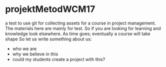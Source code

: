 # projektMetodWCM17
a test to use git for collecting assets for a course in project management. 
The materials here are mainly for test. 
So if you are looking for learning and knowledge look elsewhere. As time goes; eventually a course will take shape
So let us write something about us: 
- who we are
- why we believe in this
- could my students create a project with this? 
